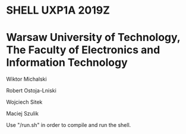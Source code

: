 # SHELL UXP1A 2019Z

# Warsaw University of Technology, The Faculty of Electronics and Information Technology

  Wiktor Michalski
  
  Robert Ostoja-Lniski
  
  Wojciech Sitek
  
  Maciej Szulik

Use "/run.sh" in order to compile and run the shell.
